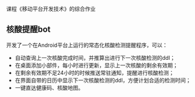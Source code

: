 课程《移动平台开发技术》的综合作业
## 核酸提醒bot

开发了一个在Android平台上运行的常态化核酸检测提醒程序，可以：
+ 自动查询上一次核酸完成时间，并推算出进行下一次核酸检测的ddl；
+ 在桌面添加小部件，每小时进行更新，显示上一次核酸的剩余有效期；
+ 在剩余有效期不足24小时的时候推送常驻通知，提醒进行核酸检测；
+ 在界面自带的日历中显示下一次核酸检测的ddl，方便计划合适的检测时间；
+ 一键直达健康码、核酸地图。
